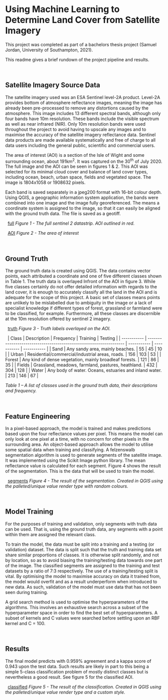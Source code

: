 # Using Machine Learning to Determine Land Cover from Satellite Imagery

This project was completed as part of a bachelors thesis project (Samuel Jordan, University of Southampton, 2021).

This readme gives a brief rundown of the project pipeline and results.

&nbsp;
## Satellite Imagery Source Data

The satellite imagery used was an ESA Sentinel level-2A product. Level-2A provides bottom of atmosphere reflectance images, meaning the image has already been pre-processed to remove any distortions caused by the atmosphere. This image includes 13 different spectral bands, although only four bands have 10m resolution. These bands include the visible spectrum as well as near infrared (NIR). Only 10m resolution bands were used throughout the project to avoid having to upscale any images and to maximise the accuracy of the satellite imagery reflectance data. Sentinel data products are made available systematically and free of charge to all data users including the general public, scientific and commercial users.

The area of interest (AOI) is a section of the Isle of Wight and some surrounding ocean, about 191km<sup>2</sup>. It was captured on the 30<sup>th</sup> of July 2020. The full image and the AOI can be seen in figures 1 & 2. This AOI was selected for its minimal cloud cover and balance of land cover types, including ocean, beach, urban space, fields and vegetated space. The image is 1804x1058 or 1908632 pixels.

Each band is saved separately in a jpeg200 format with 16-bit colour depth. Using QGIS, a geographic information system application, the bands were combined into one image and the image fully georeferenced. The means a coordinate system is assigned to the image, so that it can easily be aligned with the ground truth data. The file is saved as a geotiff.

&nbsp;
[full](images/full.png)
*Figure 1 - The full sentinel 2 datastrip. AOI outlined in red.*

&nbsp;
[AOI](images/AOI.png)
*Figure 2 - The area of interest*

&nbsp;
## Ground Truth

The ground truth data is created using QGIS. The data contains vector points, each attributed a coordinate and one of five different classes shown in Table 1. The truth data is overlayed Infront of the AOI in figure 3. While five classes certainly do not offer detailed information with regards to the land cover, it is enough to accurately classify all the land in the AOI and is adequate for the scope of this project. A basic set of classes means points are unlikely to be mislabelled due to ambiguity in the image or a lack of specialist knowledge if different types of forest, grassland or farmland were to be classified, for example. Furthermore, all these classes are discernible at the 10m resolution offered by sentinel 2 imagery.

&nbsp;
[truth](images/truth.png)
*Figure 3 - Truth labels overlayed on the AOI.*

&nbsp;
| Class       | Description                                                        | Frequency   | Training    | Testing     |
| ----------- | ------------------------------------------------------------------ | ----------- | ----------- | ----------- |
| Sand        | Any sandy area, mainly beaches.                                    | 55          | 45          | 10          |
| Urban       | Residential/commercial/industrial areas, roads.                    | 156         | 103         | 53          |
| Forest      | Any kind of dense vegetation, mainly broadleaf forests.            | 121         | 86          | 35          |
| Fields      | Grassland, meadows, farmland, pastures, heathland.                 | 432         | 304         | 128         |
| Water       | Any body of water. Oceans, estuaries and inland water.             | 213         | 146         | 67          |

*Table 1 – A list of classes used in the ground truth data, their descriptions and frequency.*

&nbsp;
## Feature Engineering

In a pixel-based approach, the model is trained and makes predictions based upon the four reflectance values per pixel. This means the model can only look at one pixel at a time, with no concern for other pixels in the surrounding area. An object-based approach allows the model to utilise some spatial data when training and classifying. A felzenswalb segmentation algorithm is used to generate segments of the satellite image. It was implemented using the Scikit Image python library. The mean reflectance value is calculated for each segment. Figure 4 shows the result of the segmentation. This is the data that will be used to train the model.

&nbsp;
[segments](images/segments.png)
*Figure 4 - The result of the segmentation. Created in QGIS using the palleted/unique value render type with random colours.*

&nbsp;
## Model Training

For the purposes of training and validation, only segments with truth data can be used. That is, using the ground truth data, any segments with a point within them are assigned the relevant class.

To train the model, the data must be split into a training and a testing (or validation) dataset. The data is split such that the truth and training data set share similar proportions of classes. It is otherwise split randomly, and not by location, so as to avoid biasing the training/testing data towards one part of the image. The classified segments are assigned to the training and test datasets by a ratio of 7:3 respectively. The use of a training/testing split is vital. By optimising the model to maximise accuracy on data it trained from, the model would overfit and as a result underperform when introduced to new data. As such, validation of the model must use data that has not been seen during training.

A grid search method is used to optimise the hyperparameters of the algorithms. This involves an exhaustive search across a subset of the hyperparameter space in order to find the best set of hyperparameters. A subset of kernels and C values were searched before settling upon an RBF kernel and C = 100.

&nbsp;
## Results

The final model predicts with 0.959% agreement and a kappa score of 0.943 upon the test data. Such results are likely in part to this being a simple 5-class classification problem of mostly distinct classes but is nevertheless a good result. See figure 5 for the classified AOI.

&nbsp;
[classified](images/classified.png)
*Figure 5 - The result of the classification. Created in QGIS using the palleted/unique value render type and a custom style.*
